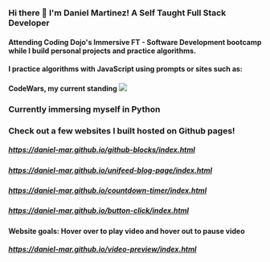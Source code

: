 ### Hi there 👋 I'm Daniel Martinez! A Self Taught Full Stack Developer
#### Attending Coding Dojo's Immersive FT - Software Development bootcamp while I build personal projects and practice algorithms.
#### I practice algorithms with JavaScript using prompts or sites such as: 
#### CodeWars, my current standing <img src="https://www.codewars.com/users/daniel-mar/badges/small">

### Currently immersing myself in Python 

### Check out a few websites I built hosted on Github pages! 
##### https://daniel-mar.github.io/github-blocks/index.html
##### https://daniel-mar.github.io/unifeed-blog-page/index.html
##### https://daniel-mar.github.io/countdown-timer/index.html
##### https://daniel-mar.github.io/button-click/index.html
#### Website goals: Hover over to play video and hover out to pause video 
##### https://daniel-mar.github.io/video-preview/index.html

<!--
**daniel-mar/daniel-mar** is a ✨ _special_ ✨ repository because its `README.md` (this file) appears on your GitHub profile.

Here are some ideas to get you started:

- 🔭 I’m currently working on ...
- 🌱 I’m currently learning ...
- 👯 I’m looking to collaborate on ...
- 🤔 I’m looking for help with ...
- 💬 Ask me about ...
- 📫 How to reach me: ...
- 😄 Pronouns: ...
- ⚡ Fun fact: ...
-->
